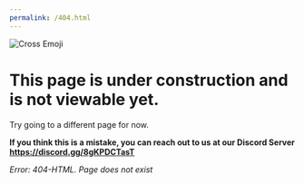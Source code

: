 ```yaml
---
permalink: /404.html
---
```


![Cross Emoji](https://user-images.githubusercontent.com/105989763/183256269-079190f7-c5c0-40f8-9344-bfa0414d0fbf.png)
# This page is under construction and is not viewable yet.
Try going to a different page for now.

**If you think this is a mistake, you can reach out to us at our Discord Server https://discord.gg/8gKPDCTasT**




*Error: 404-HTML. Page does not exist*
